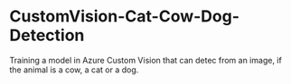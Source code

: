 # CustomVision-Cat-Cow-Dog-Detection
Training a model in Azure Custom Vision that can detec from an image, if the animal is a cow, a cat or a dog.
